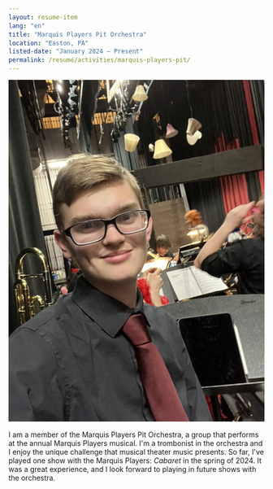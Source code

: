 ```yaml
---
layout: resume-item
lang: "en"
title: "Marquis Players Pit Orchestra"
location: "Easton, PA"
listed-date: "January 2024 — Present"
permalink: /resume/activities/marquis-players-pit/
---
```


![Marquis Players Pit Orchestra](/images/pit-orch-1.jpeg)

I am a member of the Marquis Players Pit Orchestra, a group that performs at the annual Marquis Players musical. I'm a
trombonist in the orchestra and I enjoy the unique challenge that musical theater music presents. So far, I've played
one show with the Marquis Players: *Cabaret* in the spring of 2024. It was a great experience, and I look forward to
playing in future shows with the orchestra.